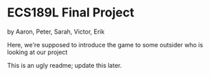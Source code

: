 # ECS189L Final Project  

by Aaron, Peter, Sarah, Victor, Erik  

Here, we're supposed to introduce the game to some outsider who is looking at our project  

This is an ugly readme; update this later.
